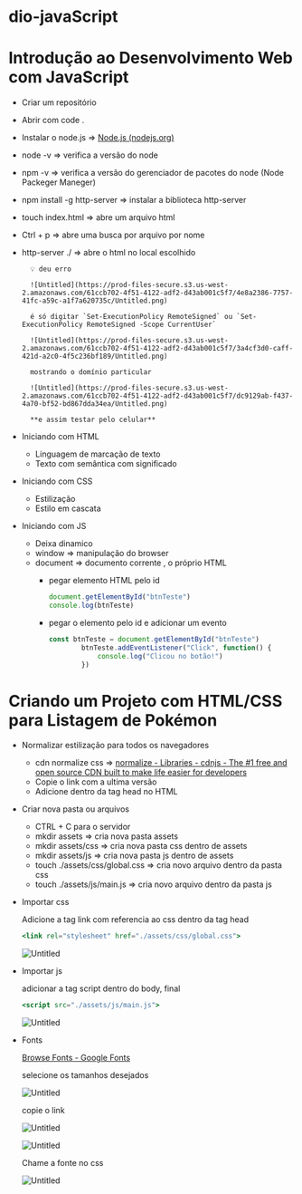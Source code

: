 # dio-javaScript

# Introdução ao Desenvolvimento Web com JavaScript
- Criar um repositório
- Abrir com code .
- Instalar o node.js ⇒ [Node.js (nodejs.org)](https://nodejs.org/en)
- node -v ⇒ verifica a versão do node
- npm -v ⇒ verifica a versão do gerenciador de pacotes do node (Node Packeger Maneger)
- npm install -g http-server ⇒ instalar a biblioteca http-server
- touch index.html ⇒ abre um arquivo html
- Ctrl + p ⇒ abre uma busca por arquivo por nome
- http-server ./ ⇒ abre o html no local escolhido       
  
        💡 deu erro
        
        ![Untitled](https://prod-files-secure.s3.us-west-2.amazonaws.com/61ccb702-4f51-4122-adf2-d43ab001c5f7/4e8a2386-7757-41fc-a59c-a1f7a620735c/Untitled.png)
        
        é só digitar `Set-ExecutionPolicy RemoteSigned` ou `Set-ExecutionPolicy RemoteSigned -Scope CurrentUser`
        
        ![Untitled](https://prod-files-secure.s3.us-west-2.amazonaws.com/61ccb702-4f51-4122-adf2-d43ab001c5f7/3a4cf3d0-caff-421d-a2c0-4f5c236bf189/Untitled.png)
        
        mostrando o domínio particular
        
        ![Untitled](https://prod-files-secure.s3.us-west-2.amazonaws.com/61ccb702-4f51-4122-adf2-d43ab001c5f7/dc9129ab-f437-4a70-bf52-bd867dda34ea/Untitled.png)
        
        **e assim testar pelo celular**   
        
- Iniciando com HTML
    - Linguagem de marcação de texto
    - Texto com semântica com significado

- Iniciando com CSS
    - Estilização
    - Estilo em cascata

- Iniciando com JS 
    - Deixa dinamico
    - window ⇒ manipulação do browser
    - document ⇒ documento corrente , o próprio HTML
        - pegar elemento HTML pelo id
            
            ```jsx
            document.getElementById("btnTeste")
            console.log(btnTeste)
            ```
        - pegar o elemento pelo id e adicionar um evento
    
            ```jsx
            const btnTeste = document.getElementById("btnTeste")
                    btnTeste.addEventListener("Click", function() {
                        console.log("Clicou no botão!")
                    })
            ```
# Criando um Projeto com HTML/CSS para Listagem de Pokémon     
- Normalizar estilização para todos os navegadores
    - cdn normalize css ⇒  [normalize - Libraries - cdnjs - The #1 free and open source CDN built to make life easier for developers](https://cdnjs.com/libraries/normalize)
    - Copie o link com a ultima versão
    - Adicione dentro da tag head no HTML
- Criar nova pasta ou arquivos
    - CTRL + C para o servidor
    - mkdir assets ⇒ cria nova pasta assets
    - mkdir assets/css ⇒ cria nova pasta css  dentro de assets
    - mkdir assets/js ⇒ cria nova pasta js dentro de assets
    - touch ./assets/css/global.css ⇒ cria novo arquivo dentro da pasta css
    - touch ./assets/js/main.js ⇒ cria novo arquivo dentro da pasta js
- Importar css
    
    Adicione a tag link com referencia ao css dentro da tag head
    
    ```jsx
    <link rel="stylesheet" href="./assets/css/global.css">
    ```
    
    ![Untitled](https://prod-files-secure.s3.us-west-2.amazonaws.com/61ccb702-4f51-4122-adf2-d43ab001c5f7/7c61a64f-6a13-4a76-a996-4b5f36c0d229/Untitled.png)
    
- Importar js
    
    adicionar a tag script dentro do body, final 
    
    ```jsx
    <script src="./assets/js/main.js">
    ```
    
    ![Untitled](https://prod-files-secure.s3.us-west-2.amazonaws.com/61ccb702-4f51-4122-adf2-d43ab001c5f7/1dfa6a55-c34f-4c7f-badf-f0d6f1a23199/Untitled.png)
    
- Fonts
    
    [Browse Fonts - Google Fonts](https://fonts.google.com/)
    
    selecione os tamanhos desejados 
    
    ![Untitled](https://prod-files-secure.s3.us-west-2.amazonaws.com/61ccb702-4f51-4122-adf2-d43ab001c5f7/60259bb6-b8e4-4f12-9c66-51b30c4bed0a/Untitled.png)
    
    copie o link 
    
    ![Untitled](https://prod-files-secure.s3.us-west-2.amazonaws.com/61ccb702-4f51-4122-adf2-d43ab001c5f7/f0c0f493-ca2c-4d9b-878d-b643899f6b6c/Untitled.png)
    
    ![Untitled](https://prod-files-secure.s3.us-west-2.amazonaws.com/61ccb702-4f51-4122-adf2-d43ab001c5f7/e302550d-c77a-4b25-a4ba-76f079d2fb35/Untitled.png)
    
    Chame a fonte no css 
    
    ![Untitled](https://prod-files-secure.s3.us-west-2.amazonaws.com/61ccb702-4f51-4122-adf2-d43ab001c5f7/9c873c28-0b7e-4f9c-ac5a-1b55a27ff5dc/Untitled.png)
   